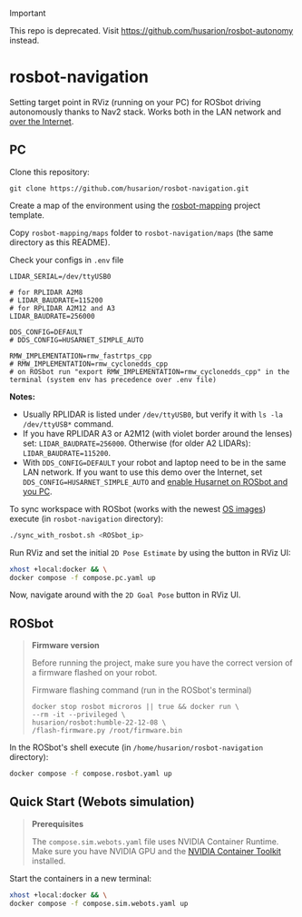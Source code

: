 > [!IMPORTANT]
> This repo is deprecated. Visit https://github.com/husarion/rosbot-autonomy instead.

# rosbot-navigation

Setting target point in RViz (running on your PC) for ROSbot driving autonomously thanks to Nav2 stack. Works both in the LAN network and [over the Internet](https://husarion.com/manuals/rosbot/remote-access/).

## PC

Clone this repository:

```
git clone https://github.com/husarion/rosbot-navigation.git
```

Create a map of the environment using the [rosbot-mapping](https://github.com/husarion/rosbot-mapping) project template.

Copy `rosbot-mapping/maps` folder to `rosbot-navigation/maps` (the same directory as this README).

Check your configs in `.env` file

```
LIDAR_SERIAL=/dev/ttyUSB0

# for RPLIDAR A2M8
# LIDAR_BAUDRATE=115200
# for RPLIDAR A2M12 and A3
LIDAR_BAUDRATE=256000

DDS_CONFIG=DEFAULT
# DDS_CONFIG=HUSARNET_SIMPLE_AUTO

RMW_IMPLEMENTATION=rmw_fastrtps_cpp
# RMW_IMPLEMENTATION=rmw_cyclonedds_cpp
# on ROSbot run "export RMW_IMPLEMENTATION=rmw_cyclonedds_cpp" in the terminal (system env has precedence over .env file)

```

**Notes:**
- Usually RPLIDAR is listed under `/dev/ttyUSB0`, but verify it with `ls -la /dev/ttyUSB*` command.
- If you have RPLIDAR A3 or A2M12 (with violet border around the lenses) set: `LIDAR_BAUDRATE=256000`. Otherwise (for older A2 LIDARs): `LIDAR_BAUDRATE=115200`.
- With `DDS_CONFIG=DEFAULT` your robot and laptop need to be in the same LAN network. If you want to use this demo over the Internet, set `DDS_CONFIG=HUSARNET_SIMPLE_AUTO` and [enable Husarnet on ROSbot and you PC](https://husarion.com/manuals/rosbot/remote-access/).


To sync workspace with ROSbot (works with the newest [OS images](https://husarion.com/manuals/rosbot/operating-system-reinstallation/)) execute (in `rosbot-navigation` directory):

```bash
./sync_with_rosbot.sh <ROSbot_ip>
```

Run RViz and set the initial `2D Pose Estimate` by using the button in RViz UI:

```bash
xhost +local:docker && \
docker compose -f compose.pc.yaml up
```

Now, navigate around with the `2D Goal Pose` button in RViz UI.

## ROSbot

> **Firmware version**
>
> Before running the project, make sure you have the correct version of a firmware flashed on your robot.
>
> Firmware flashing command (run in the ROSbot's terminal)
>
> ```
> docker stop rosbot microros || true && docker run \
> --rm -it --privileged \
> husarion/rosbot:humble-22-12-08 \
> /flash-firmware.py /root/firmware.bin
> ```

In the ROSbot's shell execute (in `/home/husarion/rosbot-navigation` directory):

```bash
docker compose -f compose.rosbot.yaml up
```

## Quick Start (Webots simulation)

> **Prerequisites**
>
> The `compose.sim.webots.yaml` file uses NVIDIA Container Runtime. Make sure you have NVIDIA GPU and the [NVIDIA Container Toolkit](https://docs.nvidia.com/datacenter/cloud-native/container-toolkit/install-guide.html) installed.

Start the containers in a new terminal:

```bash
xhost +local:docker && \
docker compose -f compose.sim.webots.yaml up
```
